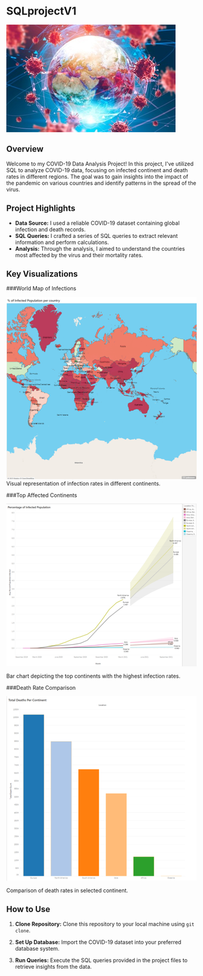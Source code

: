 # SQLprojectV1
![](https://github.com/EmmaWih/SQLprojectV1/blob/main/covid%20image.jpg)


## Overview

Welcome to my COVID-19 Data Analysis Project! In this project, I've utilized SQL to analyze COVID-19 data, focusing on infected continent and death rates in different regions. The goal was to gain insights into the impact of the pandemic on various countries and identify patterns in the spread of the virus.

## Project Highlights

- **Data Source:** I used a reliable COVID-19 dataset containing global infection and death records.
- **SQL Queries:** I crafted a series of SQL queries to extract relevant information and perform calculations.
- **Analysis:** Through the analysis, I aimed to understand the countries most affected by the virus and their mortality rates.

## Key Visualizations

###World Map of Infections

![](https://github.com/EmmaWih/SQLprojectV1/blob/main/Map%20of%20Infections.png)
Visual representation of infection rates in different continents.


###Top Affected Continents

![](https://github.com/EmmaWih/SQLprojectV1/blob/main/Top%20Affected%20Continents.png)

Bar chart depicting the top continents with the highest infection rates.


###Death Rate Comparison

![](https://github.com/EmmaWih/SQLprojectV1/blob/main/DeathRate.png)

 Comparison of death rates in selected continent.


## How to Use

1. **Clone Repository:** Clone this repository to your local machine using `git clone`.

2. **Set Up Database:** Import the COVID-19 dataset into your preferred database system.

3. **Run Queries:** Execute the SQL queries provided in the project files to retrieve insights from the data.



